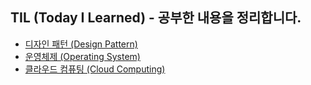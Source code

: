 ## TIL (Today I Learned) - 공부한 내용을 정리합니다.
* [디자인 패턴 (Design Pattern)](https://github.com/pkd98/Study/tree/master/DesignPattern)
* [운영체제 (Operating System)](https://github.com/pkd98/Study/tree/master/OS)
* [클라우드 컴퓨팅 (Cloud Computing)](https://github.com/pkd98/Study/tree/master/CloudComputing)
